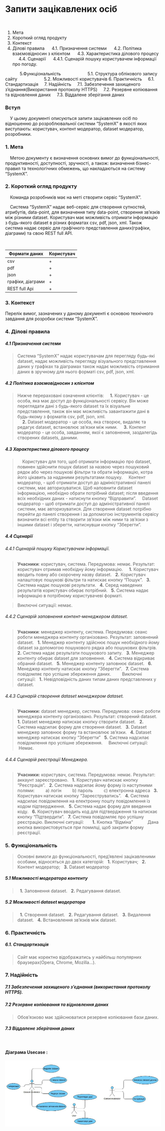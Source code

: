 # Запити зацікавлених осіб

&nbsp; 
1. Мета
2. Короткий огляд продукту
3. Контекст
4. Ділові правила
&nbsp; &nbsp; &nbsp;4.1. Призначення системи
&nbsp; &nbsp; &nbsp;4.2. Політика взаємовідносин з клієнтом
&nbsp; &nbsp; &nbsp;4.3. Характеристика ділового процесу
&nbsp; &nbsp; &nbsp;4.4. Сценарії
&nbsp; &nbsp; &nbsp;4.4.1. Сценарій пошуку користувачем інформації про погоду.

&nbsp; &nbsp; &nbsp; &nbsp; &nbsp; &nbsp; 5.Функціональність
&nbsp; &nbsp; &nbsp; &nbsp; &nbsp; &nbsp; &nbsp; &nbsp;&nbsp; &nbsp; &nbsp;  5.1. Структура облікового запису сайту
&nbsp; &nbsp; &nbsp;&nbsp; &nbsp; &nbsp; &nbsp; &nbsp; &nbsp; &nbsp; &nbsp; 5.2. Можливості користувачів
6. Практичність
&nbsp; &nbsp; 	6.1. Стандартизація &nbsp; 
&nbsp;
7. Надійність
&nbsp; &nbsp; 	7.1. Забезпечення захищеного з’єднання(Використання протоколу HTTPS)
&nbsp; &nbsp; 	7.2. Резервне копіювання та відновлення даних
&nbsp; &nbsp; 	7.3. Віддалене зберігання даних

### Вступ
&nbsp;  &nbsp; У цьому документі описуються запити зацікавлених осіб по відношенню до розроблювальної системи “SystemX” в якості яких виступають: користувач, контент модератор, dataset модератор, розробники.
### 1. Мета
&nbsp; &nbsp; Метою документу є визначення основних вимог до функціональності, продуктивності, доступності, зручності, а також: визначення бізнес-правил та технологічних обмежень, що накладаються на систему “SystemX”.
 
### 2. Короткий огляд продукту
&nbsp; &nbsp; Команда розробників має на меті створити сервіс “SystemX”.

&nbsp; &nbsp; Система “SystemX” надає веб-сервіс для створення сутностей, атрибутів, data-point, для визначення типу data-point, створення зв’язків між різними dataset. Користувач має можливість отримати інформацію з будь-якого dataset в різних форматах csv, pdf, json, xml. Також система надає сервіс для графічного представлення даних(графіки, діаграми) та свою REST full API. 

&nbsp; &nbsp;

| Формати даних | Користувач |
| ------ | ------ |
| csv | + |
| pdf | + |
| json | + |
| графіки, діаграми | + |
| REST full Api | + |

### 3. Контекст
Перелік вимог, зазначених у даному документі є основою технічного завдання для розробки системи “SystemX”.
 
### 4. Ділові правила
 ##### 4.1 Призначення системи
>	Система “SystemX” надає користувачам для перегляду будь-які dataset, надає можливість перегляду візуального представлення даних у графіках та діаграмах також надає можливість отримання даних в зручному для нього форматі csv, pdf, json, xml.
	
##### 4.2 Політика взаємовідносин з клієнтом 
>   Нижче перераховані означення клієнтів:
&nbsp; &nbsp;    **1.** Користувач - це особа, яка має доступ до функціональності сервісу. Він може переглядати дані з будь-якого dataset та їх візуальне представлення, також він має можливість завантажити дані в будь-якому з форматів csv, pdf, json, xml.   
&nbsp;  &nbsp; **2.** Dataset модератор - це особа, яка створює, видаляє та редагує dataset, встановлює зв’язки між ними.
&nbsp;  &nbsp;  **3.** Контент модератор - це особа, завданням, якої є заповнення, заздалегідь створених datasets, даними.    

##### 4.3 Характеристика ділового процесу
>&nbsp; &nbsp; 	Користувач для того, щоб отримати інформацію про dataset, повинен здійснити пошук dataset за назвою через пошуковий рядок або через пошукові фільтри та обрати інформацію, котра його цікавить за наданими результатами пошуку. 
&nbsp; &nbsp; 	Контент модератор, - щоб отримати доступ до адміністративної панелі системи, має авторизуватися. Щоб наповнити dataset інформацією, необхідно обрати потрібний dataset; після введення всіх необхідних даних - натиснути кнопку “Відправити”.
&nbsp; &nbsp; Dataset модератор - щоб отримати доступ до адміністративної панелі системи, має авторизуватися. Для створення dataset потрібно перейти до панелі створення і за допомогою інструментів сервісу визначити всі entity та створити зв’язки між ними та зв’язки з іншими dataset і зберегти, натиснувши кнопку “Зберегти”.     
##### 4.4 Сценарії
###### 4.4.1 Сценарій пошуку  Користувачем інформації.
>**Учасники**: користувач, система.
Передумова: немає.
Результат: користувач отримав необхідну йому інформацію.
&nbsp; 
&nbsp; **1.** Користувач вводить повну або скорочену назву dataset.
&nbsp; **2.** Користувач налаштовує пошукові фільтри та натискає кнопку “Пошук”.
&nbsp; **3.** Система надає пошукові результати.
&nbsp; **4.** Серед наведених результатів користувач обирає потрібний.
&nbsp; **5.** Система надає інформацію в потрібному користувачеві форматі.

>Виключні ситуації: 
	немає.

###### 4.4.2 Сценарій заповнення контент-менеджером dataset.
>**Учасники**: менеджер контенту, система.
Передумова: сеанс роботи менеджера контенту організовано.
Результат: заповнений dataset.
&nbsp; **1.** Менеджер контенту здійснює пошук необхідного йому dataset за допомогою пошукового рядка або пошукових фільтрів.
&nbsp; **2.** Система надає результати пошукового запиту.
&nbsp; **3.** Менеджер контенту обирає dataset для заповнення.
&nbsp; **4.** Система відкриває обраний dataset.
&nbsp; **5.** Менеджер контенту заповнює dataset.
&nbsp; **6.** Менеджер контенту натискає кнопку “Зберегти”.
&nbsp; **7.** Система повідомляє про успішне збереження даних.
 &nbsp; &nbsp; &nbsp; &nbsp; Виключні ситуації:
&nbsp;  **1.** Невідповідність даних типам даних представлених у dataset.

###### 4.4.3 Сценарій створення dataset менеджером dataset.
> **Учасники:** dataset менеджер, система.
Передумова: сеанс роботи менеджера контенту організовано.
Результат: створений dataset.
&nbsp; **1.** Dataset менеджер натискає кнопку створити dataset.
&nbsp; **2.** Система надсилає форму для створення dataset.
&nbsp; **3.** Dataset менеджер заповнює форму та встановлює зв’язки.
&nbsp; **4.** Dataset менеджер натискає кнопку “Зберегти”
&nbsp; **5.** Система надсилає повідомлення про успішне збереження.
&nbsp; &nbsp; Виключні ситуації:
&nbsp; &nbsp; &nbsp; &nbsp;Немає. 

###### 4.4.4 Сценарій реєстрації Менеджера.
>**Учасники:** користувач, система.
Передумова: немає.
Результат: аккаунт зареєстровано.
&nbsp; **1.** Користувач натискає кнопку “Реєстрація”.
&nbsp; **2.** Система надсилає йому форму із наступними полями:
&nbsp; &nbsp; &nbsp; &nbsp; a) логін
&nbsp; &nbsp; &nbsp; &nbsp; b) пароль
&nbsp; &nbsp; &nbsp; &nbsp; c) електронна адреса
&nbsp; **3.** Користувач натискає кнопку “Зареєструватись”.
&nbsp; **4.** Система надсилає повідомлення на електронну пошту повідомлення із кодом підтвердження.
&nbsp; **5.** Система надає форму для введення коду.
&nbsp; **6.** Користувач вводить код для підтвердження та натискає кнопку “Підтвердити”.
&nbsp; **7.** Система повідомляє про успішну реєстрацію.
Виключні ситуації:
&nbsp; &nbsp; &nbsp; **1.** Кнопка “Відміна”
&nbsp; &nbsp; &nbsp; &nbsp; &nbsp; &nbsp;Дана кнопка використовується при помилці, щоб закрити форму реєстрації.

### 5. Функціональність
>Основні вимоги до функціональності, пред’явлені зацікавленими особами, відносяться до двох категорій:
&nbsp; **1.**  Користувач;
&nbsp; **2.** Контент модератор;
&nbsp; **3.**  Dataset модератор

##### 5.1 Можливості модератора контенту
>&nbsp; **1.**  Заповнення dataset.
&nbsp; **2.**  Редагування dataset.

##### 5.2 Можливості dataset модератора 
>&nbsp; **1.** Створення dataset.
&nbsp; **2.** Редагування dataset.
&nbsp; **3.** Видалення dataset.
&nbsp; **4.** Встановлення зв’язків між dataset. 

### 6. Практичність
##### 6.1. Стандартизація
>Сайт має коректно відображатись у найбільш популярних браузерах(Opera, Chrome, Mozilla…).

### 7. Надійність 
##### 7.1 Забезпечення захищеного з’єднання (використання протоколу HTTPS).
##### 7.2 Резервне копіювання та відновлення даних
>	Обов’язково має здійснюватися резервне копіювання бази даних.
#####	7.3 Віддалене зберігання даних
&nbsp; 
#### Діаграма Usecase :
![use case ](useCase.png)









